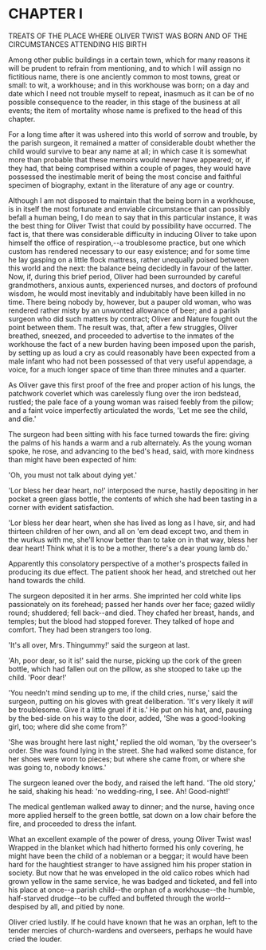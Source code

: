 # CHAPTER I

TREATS OF THE PLACE WHERE OLIVER TWIST WAS BORN AND OF THE
CIRCUMSTANCES ATTENDING HIS BIRTH

Among other public buildings in a certain town, which for many reasons
it will be prudent to refrain from mentioning, and to which I will
assign no fictitious name, there is one anciently common to most towns,
great or small: to wit, a workhouse; and in this workhouse was born; on
a day and date which I need not trouble myself to repeat, inasmuch as
it can be of no possible consequence to the reader, in this stage of
the business at all events; the item of mortality whose name is
prefixed to the head of this chapter.

For a long time after it was ushered into this world of sorrow and
trouble, by the parish surgeon, it remained a matter of considerable
doubt whether the child would survive to bear any name at all; in which
case it is somewhat more than probable that these memoirs would never
have appeared; or, if they had, that being comprised within a couple of
pages, they would have possessed the inestimable merit of being the
most concise and faithful specimen of biography, extant in the
literature of any age or country.

Although I am not disposed to maintain that the being born in a
workhouse, is in itself the most fortunate and enviable circumstance
that can possibly befall a human being, I do mean to say that in this
particular instance, it was the best thing for Oliver Twist that could
by possibility have occurred.  The fact is, that there was considerable
difficulty in inducing Oliver to take upon himself the office of
respiration,--a troublesome practice, but one which custom has rendered
necessary to our easy existence; and for some time he lay gasping on a
little flock mattress, rather unequally poised between this world and
the next: the balance being decidedly in favour of the latter.  Now,
if, during this brief period, Oliver had been surrounded by careful
grandmothers, anxious aunts, experienced nurses, and doctors of
profound wisdom, he would most inevitably and indubitably have been
killed in no time.  There being nobody by, however, but a pauper old
woman, who was rendered rather misty by an unwonted allowance of beer;
and a parish surgeon who did such matters by contract; Oliver and
Nature fought out the point between them.  The result was, that, after
a few struggles, Oliver breathed, sneezed, and proceeded to advertise
to the inmates of the workhouse the fact of a new burden having been
imposed  upon the parish, by setting up as loud a cry as could
reasonably have been expected from a male infant who had not been
possessed of that very useful appendage, a voice, for a much longer
space of time than three minutes and a quarter.

As Oliver gave this first proof of the free and proper action of his
lungs, the patchwork coverlet which was carelessly flung over the iron
bedstead, rustled; the pale face of a young woman was raised feebly
from the pillow; and a faint voice imperfectly articulated the words,
'Let me see the child, and die.'

The surgeon had been sitting with his face turned towards the fire:
giving the palms of his hands a warm and a rub alternately.  As the
young woman spoke, he rose, and advancing to the bed's head, said, with
more kindness than might have been expected of him:

'Oh, you must not talk about dying yet.'

'Lor bless her dear heart, no!' interposed the nurse, hastily
depositing in her pocket a green glass bottle, the contents of which
she had been tasting in a corner with evident satisfaction.

'Lor bless her dear heart, when she has lived as long as I have, sir,
and had thirteen children of her own, and all on 'em dead except two,
and them in the wurkus with me, she'll know better than to take on in
that way, bless her dear heart!  Think what it is to be a mother,
there's a dear young lamb do.'

Apparently this consolatory perspective of a mother's prospects failed
in producing its due effect.  The patient shook her head, and stretched
out her hand towards the child.

The surgeon deposited it in her arms.  She imprinted her cold white
lips passionately on its forehead; passed her hands over her face;
gazed wildly round; shuddered; fell back--and died. They chafed her
breast, hands, and temples; but the blood had stopped forever.  They
talked of hope and comfort. They had been strangers too long.

'It's all over, Mrs. Thingummy!' said the surgeon at last.

'Ah, poor dear, so it is!' said the nurse, picking up the cork of the
green bottle, which had fallen out on the pillow, as she stooped to
take up the child.  'Poor dear!'

'You needn't mind sending up to me, if the child cries, nurse,' said
the surgeon, putting on his gloves with great deliberation. 'It's very
likely it _will_ be troublesome. Give it a little gruel if it is.'  He
put on his hat, and, pausing by the bed-side on his way to the door,
added, 'She was a good-looking girl, too; where did she come from?'

'She was brought here last night,' replied the old woman, 'by the
overseer's order.  She was found lying in the street.  She had walked
some distance, for her shoes were worn to pieces; but where she came
from, or where she was going to, nobody knows.'

The surgeon leaned over the body, and raised the left hand.  'The old
story,' he said, shaking his head: 'no wedding-ring, I see. Ah!
Good-night!'

The medical gentleman walked away to dinner; and the nurse, having once
more applied herself to the green bottle, sat down on a low chair
before the fire, and proceeded to dress the infant.

What an excellent example of the power of dress, young Oliver Twist
was!  Wrapped in the blanket which had hitherto formed his only
covering, he might have been the child of a nobleman or a beggar; it
would have been hard for the haughtiest stranger to have assigned him
his proper station in society.  But now that he was enveloped in the
old calico robes which had grown yellow in the same service, he was
badged and ticketed, and fell into his place at once--a parish
child--the orphan of a workhouse--the humble, half-starved drudge--to
be cuffed and buffeted through the world--despised by all, and pitied
by none.

Oliver cried lustily. If he could have known that he was an orphan,
left to the tender mercies of church-wardens and overseers, perhaps he
would have cried the louder.



